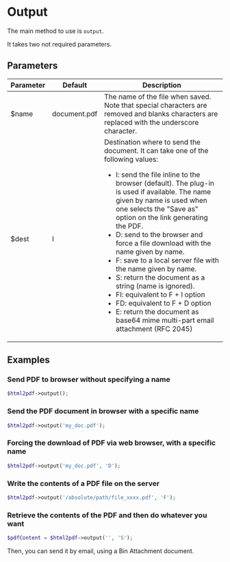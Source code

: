 # Output

The main method to use is `output`.
 
It takes two not required parameters.

## Parameters

Parameter| Default | Description
---------|---------|-------------
$name | document.pdf | The name of the file when saved. Note that special characters are removed and blanks characters are replaced with the underscore character.
$dest | I | Destination where to send the document. It can take one of the following values:<ul><li>I: send the file inline to the browser (default). The plug-in is used if available. The name given by name is used when one selects the "Save as" option on the link generating the PDF.</li><li>D: send to the browser and force a file download with the name given by name.</li><li>F: save to a local server file with the name given by name.</li><li>S: return the document as a string (name is ignored).</li><li>FI: equivalent to F + I option</li><li>FD: equivalent to F + D option</li><li>E: return the document as base64 mime multi-part email attachment (RFC 2045)</li></ul>

## Examples

### Send PDF to browser without specifying a name

```php
$html2pdf->output(); 
```

### Send the PDF document in browser with a specific name

```php
$html2pdf->output('my_doc.pdf'); 
```

### Forcing the download of PDF via web browser, with a specific name

```php
$html2pdf->output('my_doc.pdf', 'D'); 
```

### Write the contents of a PDF file on the server

```php
$html2pdf->output('/absolute/path/file_xxxx.pdf', 'F');
```

### Retrieve the contents of the PDF and then do whatever you want

```php
$pdfContent = $html2pdf->output('', 'S');
```

Then, you can send it by email, using a Bin Attachment document.
